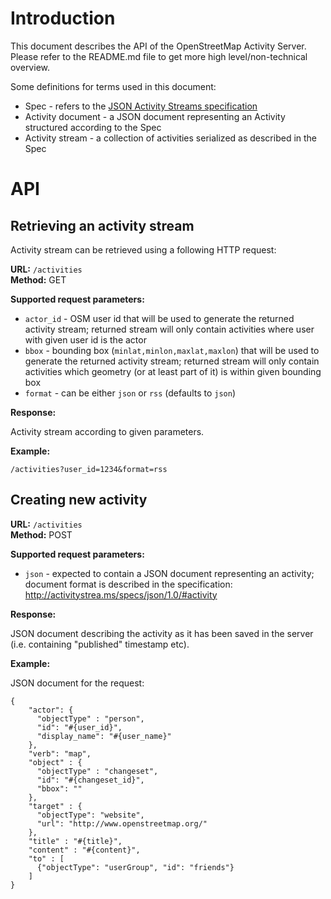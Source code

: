 Introduction
============

This document describes the API of the OpenStreetMap Activity Server. Please refer to the README.md file to get more high level/non-technical overview.

Some definitions for terms used in this document:

* Spec - refers to the [JSON Activity Streams specification](http://activitystrea.ms/specs/json/1.0/) 
* Activity document - a JSON document representing an Activity structured according to the Spec
* Activity stream - a collection of activities serialized as described in the Spec


API
===

Retrieving an activity stream
-----------------------------

Activity stream can be retrieved using a following HTTP request:

**URL:** `/activities`  
**Method:** GET

**Supported request parameters:**

* `actor_id` - OSM user id that will be used to generate the returned activity stream; returned stream will only contain activities where user with given user id is the actor
* `bbox` - bounding box (```minlat,minlon,maxlat,maxlon```) that will be used to generate the returned activity stream; returned stream will only contain activities which geometry (or at least part of it) is within given bounding box
* `format` - can be either `json` or `rss` (defaults to `json`)

**Response:**

Activity stream according to given parameters.

**Example:**

`/activities?user_id=1234&format=rss`

Creating new activity
---------------------

**URL:** `/activities`  
**Method:** POST

**Supported request parameters:**

* `json` - expected to contain a JSON document representing an activity;
          document format is described in the specification: http://activitystrea.ms/specs/json/1.0/#activity

**Response:**

JSON document describing the activity as it has been saved in the server (i.e. containing "published" timestamp etc).

**Example:**

JSON document for the request:

    {
        "actor": {
          "objectType" : "person",
          "id": "#{user_id}",
          "display_name": "#{user_name}"
        },
        "verb": "map",
        "object" : {
          "objectType" : "changeset",
          "id": "#{changeset_id}",
          "bbox": ""
        },
        "target" : {
          "objectType": "website",
          "url": "http://www.openstreetmap.org/"
        },
        "title" : "#{title}",
        "content" : "#{content}",
        "to" : [
          {"objectType": "userGroup", "id": "friends"}
        ]
    }

